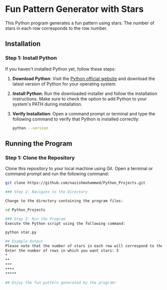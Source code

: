 # Fun Pattern Generator with Stars

This Python program generates a fun pattern using stars. The number of stars in each row corresponds to the row number.

## Installation

### Step 1: Install Python

If you haven't installed Python yet, follow these steps:

1. **Download Python**: Visit the [Python official website](https://www.python.org/downloads/) and download the latest version of Python for your operating system.

2. **Install Python**: Run the downloaded installer and follow the installation instructions. Make sure to check the option to add Python to your system's PATH during installation.

3. **Verify Installation**: Open a command prompt or terminal and type the following command to verify that Python is installed correctly:

   ```bash
   python --version

## Running the Program

### Step 1: Clone the Repository

Clone this repository to your local machine using Git. Open a terminal or command prompt and run the following command:

   ```bash
   git clone https://github.com/nazishmohammed/Python_Projects.git

### Step 2: Navigate to the Directory

Change to the directory containing the program files:

cd Python_Projects

### Step 3: Run the Program
Execute the Python script using the following command:

python star.py

## Example Output
Please note that the number of stars in each row will correspond to the row number
Enter the number of rows in which you want stars: 5
*
**
***
****
*****

## Enjoy the fun pattern generated by the program!
